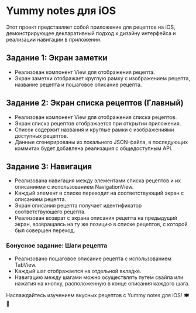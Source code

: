 # Yummy notes для iOS
Этот проект представляет собой приложение для рецептов на iOS, демонстрирующее декларативный подход к дизайну интерфейса и реализации навигации в приложении.


## Задание 1: Экран заметки
- Реализован компонент View для отображения рецепта.
- Экран заметки отображает круглую рамку с изображением рецепта, название рецепта и пошаговое описание рецепта.

## Задание 2: Экран списка рецептов (Главный)
- Реализован компонент View для отображения списка рецептов.
- Экран списка рецептов отображается при открытии приложения.
- Список содержит названия и круглые рамки с изображениями доступных рецептов.
- Данные сгенерированы из локального JSON-файла, в последующих коммитах будет добавлена реализация с общедоступным API.

## Задание 3: Навигация
- Реализована навигация между элементами списка рецептов и их описаниями с использованием NavigationView.
- Каждый элемент в списке переходит на соответствующий экран с описанием рецепта.
- Экран описания рецепта получает идентификатор соответствующего рецепта.
- Реализован возврат с экрана описания рецепта на предыдущий экран, возвращаясь на ту же позицию в списке рецептов, с которой был совершен переход.

### Бонусное задание: Шаги рецепта
- Реализовано пошаговое описание рецепта с использованием TabView.
- Каждый шаг отображается на отдельной вкладке.
- Навигацию между шагами можно осуществлять путем свайпа или нажатия на кнопку, расположенную в конце описания каждого шага.

Наслаждайтесь изучением вкусных рецептов с Yummy notes для iOS! 🍽️📝
